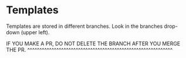# Templates

Templates are stored in different branches. Look in the branches drop-down (upper left).

IF YOU MAKE A PR, DO NOT DELETE THE BRANCH AFTER YOU MERGE THE PR.
^^^^^^^^^^^^^^^^^^^^^^^^^^^^^^^^^^^^^^^^^^^^^^^^^^^^^^^^^^^^
